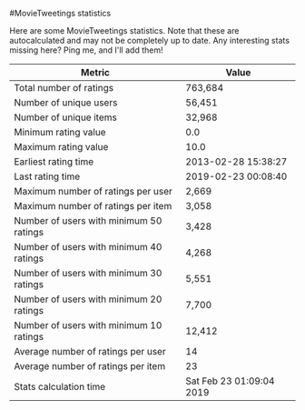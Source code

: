 #MovieTweetings statistics

Here are some MovieTweetings statistics. Note that these are autocalculated and may not be completely up to date. Any interesting stats missing here? Ping me, and I'll add them!

Metric | Value
--- | ---
Total number of ratings                 | 763,684
Number of unique users                  | 56,451
Number of unique items                  | 32,968
Minimum rating value                    | 0.0
Maximum rating value                    | 10.0
Earliest rating time                    | 2013-02-28 15:38:27
Last rating time                        | 2019-02-23 00:08:40
Maximum number of ratings per user      | 2,669
Maximum number of ratings per item      | 3,058
Number of users with minimum 50 ratings | 3,428
Number of users with minimum 40 ratings | 4,268
Number of users with minimum 30 ratings | 5,551
Number of users with minimum 20 ratings | 7,700
Number of users with minimum 10 ratings | 12,412
Average number of ratings per user      | 14
Average number of ratings per item      | 23
Stats calculation time                  | Sat Feb 23 01:09:04 2019

